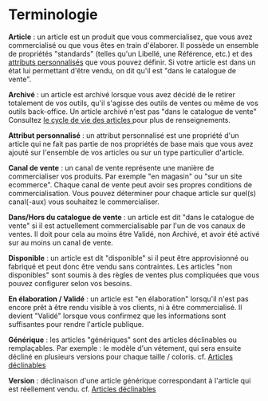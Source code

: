 # Terminologie


<p><strong>Article</strong> : un article est un produit que vous commercialisez, que vous avez commercialis&eacute; ou que vous &ecirc;tes en train d'&eacute;laborer. Il poss&egrave;de un ensemble de propri&eacute;t&eacute;s "standards" (telles qu'un Libell&eacute;, une R&eacute;f&eacute;rence, etc.) et des <a href="#catalog_attribut">attributs personnalis&eacute;s</a> que vous pouvez d&eacute;finir.&nbsp;Si votre article est dans un &eacute;tat lui permettant d'&ecirc;tre vendu, on dit qu'il est "dans le catalogue de vente".</p>


<p><strong>Archiv&eacute;</strong> : un article est archiv&eacute; lorsque vous avez d&eacute;cid&eacute; de&nbsp;le retirer totalement de vos outils, qu'il s'agisse des outils de ventes ou m&ecirc;me de vos outils back-office. Un article archiv&eacute; n'est pas "dans le catalogue de vente" Consultez <a href="fr-fr/administration/concepts/catalogue/articles/cycle.html">le cycle de vie des articles </a>pour plus de renseignements.</p>


<p><strong>Attribut personnalis&eacute;</strong> : un attribut personnalis&eacute; est une propri&eacute;t&eacute; d'un article qui ne fait pas partie de nos&nbsp;propri&eacute;t&eacute;s de base mais que vous avez ajout&eacute; sur l'ensemble de vos articles ou sur un type particulier d'article.</p>


<p><strong>Canal de vente</strong> : un canal de vente repr&eacute;sente une mani&egrave;re de commercialiser vos produits. Par exemple "en magasin" ou "sur un site ecommerce". Chaque canal de vente peut avoir ses propres conditions de commercialisation. Vous pouvez d&eacute;terminer pour chaque article sur quel(s) canal(-aux) vous souhaitez le commercialiser.</p>


<p><strong>Dans/Hors du catalogue de vente</strong> : un article est dit "dans le catalogue de vente" si il est actuellement commercialisable par l'un de vos canaux de ventes. Il doit pour cela au moins &ecirc;tre Valid&eacute;, non Archiv&eacute;, et&nbsp;avoir &eacute;t&eacute; activ&eacute; sur au moins un canal de vente.</p>


<p><strong>Disponible</strong> : un article est dit "disponible" si il peut &ecirc;tre approvisionn&eacute; ou fabriqu&eacute; et peut donc &ecirc;tre vendu sans contraintes. Les articles&nbsp;"non disponibles" sont soumis &agrave; des r&egrave;gles de ventes plus compliqu&eacute;es que vous pouvez configurer selon vos besoins.</p>


<p><strong>En &eacute;laboration / Valid&eacute;</strong> : un article est "en &eacute;laboration" lorsqu'il n'est pas encore pr&ecirc;t &agrave; &ecirc;tre rendu visible &agrave; vos clients, ni &agrave; &ecirc;tre commercialis&eacute;.&nbsp;Il devient "Valid&eacute;" lorsque vous confirmez que les informations sont suffisantes pour rendre l'article publique.</p>


<p><strong>G&eacute;n&eacute;rique</strong> : les articles "g&eacute;n&eacute;riques" sont des articles d&eacute;clinables ou rempla&ccedil;ables. Par exemple : le mod&egrave;le d'un v&eacute;tement, qui sera ensuite d&eacute;clin&eacute; en plusieurs versions pour chaque taille / coloris. cf. <a href="fr-fr/administration/concepts/catalogue/articles/declinables.html">Articles d&eacute;clinables</a></p>


<p><strong>Version</strong> : d&eacute;clinaison d'une article g&eacute;n&eacute;rique correspondant &agrave; l'article qui est r&eacute;ellement vendu. cf. <a href="fr-fr/administration/concepts/catalogue/articles/declinables.html">Articles d&eacute;clinables</a></p>

